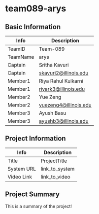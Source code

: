 # team089-arys

## Basic Information

|   Info      |        Description     |
| ----------- | ---------------------- |
| TeamID      |        Team-089        |
| TeamName    |         arys         |
| Captain     |       Sritha Kavuri     |
| Captain     |  skavuri2@illinois.edu  |
| Member1     |    Riya Rahul Kulkarni  |
| Member1     |   riyark3@illinois.edu  |
| Member2     |     Yue Zeng     |
| Member2     |  yuezeng4@illinois.edu |
| Member3     |     Ayush Basu     |
| Member3     |  ayushb3@illinois.edu |

## Project Information

|   Info      |        Description     |
| ----------- | ---------------------- |
|  Title      |       ProjectTitle     |
| System URL  |      link_to_system    |
| Video Link  |      link_to_video     |

## Project Summary

This is a summary of the project!
